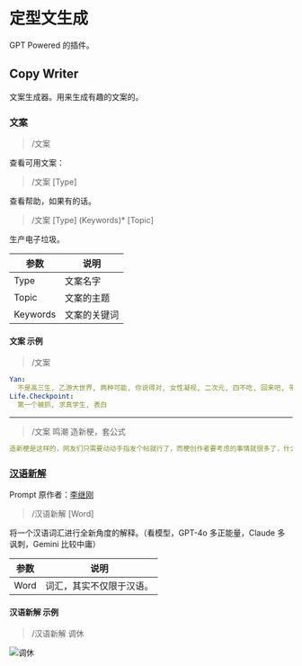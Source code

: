 # 定型文生成

GPT Powered 的插件。

## Copy Writer

文案生成器。用来生成有趣的文案的。

### 文案

> /文案

查看可用文案：

> /文案 [Type]

查看帮助，如果有的话。

> /文案 [Type] (Keywords)* [Topic]

生产电子垃圾。

| 参数 | 说明 |
| ---- | ---- |
| Type | 文案名字 |
| Topic | 文案的主题 |
| Keywords | 文案的关键词 |

#### 文案 示例

> /文案

```yaml
Yan:
  不是高三生, 乙游大世界, 两种可能, 你说得对, 女性凝视, 二次元, 四不吃, 回来吧, 带节奏, 慢就业, 紧缩术, 恩情, 意林, 饭局, 鸣潮
Life.Checkpoint:
  第一个被抓, 求真学生, 表白
```

---

> /文案 鸣潮 造新梗，套公式

```yaml
造新梗是这样的，网友们只需要动动手指发个帖就行了，而梗创作者要考虑的事情就很多了，什么时候抓住热点，怎么巧妙结合时事，如何让梗迅速传播，都需要深思熟虑。
```

### [汉语新解](https://web.okjike.com/originalPost/66e263c2610bbfc39f1a4031)

Prompt 原作者：[李继刚](https://web.okjike.com/u/752D3103-1107-43A0-BA49-20EC29D09E36)

> /汉语新解 [Word]

将一个汉语词汇进行全新角度的解释。（看模型，GPT-4o 多正能量，Claude 多讽刺，Gemini 比较中庸）

| 参数 | 说明 |
| ---- | ---- |
| Word | 词汇，其实不仅限于汉语。 |

#### 汉语新解 示例

> /汉语新解 调休

![调休](https://linux.do/uploads/default/optimized/3X/8/e/8ef55c54541fe2e152db70151d129054d20e6c6a_2_666x750.png)
